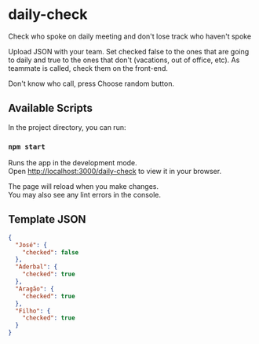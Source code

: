 # daily-check
Check who spoke on daily meeting and don't lose track who haven't spoke

Upload JSON with your team. Set checked false to the ones that are going to daily and true to the ones that don't (vacations, out of office, etc). As teammate is called, check them on the front-end.

Don't know who call, press Choose random button.

## Available Scripts

In the project directory, you can run:

### `npm start`

Runs the app in the development mode.\
Open [http://localhost:3000/daily-check](http://localhost:3000/daily-check) to view it in your browser.

The page will reload when you make changes.\
You may also see any lint errors in the console.

## Template JSON

```json
{
  "José": {
    "checked": false
  },
  "Aderbal": {
    "checked": true
  },
  "Aragão": {
    "checked": true
  },
  "Filho": {
    "checked": true
  }
}
```
